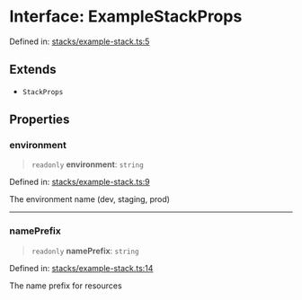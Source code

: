 # Interface: ExampleStackProps

Defined in: [stacks/example-stack.ts:5](https://github.com/sds9/mono/blob/a567279fd47a2a461c81de5d5dfc5aa5b8bf9d87/cdk/src/stacks/example-stack.ts#L5)

## Extends

- `StackProps`

## Properties

### environment

> `readonly` **environment**: `string`

Defined in: [stacks/example-stack.ts:9](https://github.com/sds9/mono/blob/a567279fd47a2a461c81de5d5dfc5aa5b8bf9d87/cdk/src/stacks/example-stack.ts#L9)

The environment name (dev, staging, prod)

***

### namePrefix

> `readonly` **namePrefix**: `string`

Defined in: [stacks/example-stack.ts:14](https://github.com/sds9/mono/blob/a567279fd47a2a461c81de5d5dfc5aa5b8bf9d87/cdk/src/stacks/example-stack.ts#L14)

The name prefix for resources
